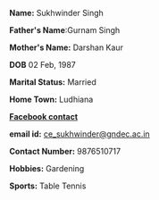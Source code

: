 **Name:** Sukhwinder Singh

**Father's Name**:Gurnam Singh

**Mother's Name:** Darshan Kaur

**DOB** 02 Feb, 1987

**Marital Status:** Married

**Home Town:** Ludhiana

**[Facebook contact](https://www.facebook.com/profile.php?id=100001386774408)**

**email id:** ce_sukhwinder@gndec.ac.in

**Contact Number:** 9876510717

**Hobbies:** Gardening

**Sports:** Table Tennis
